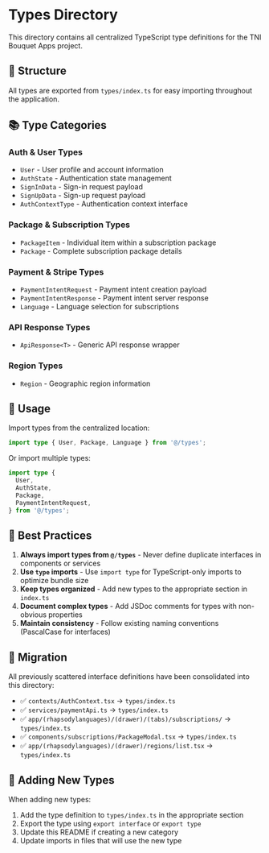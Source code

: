 # Types Directory

This directory contains all centralized TypeScript type definitions for the TNI Bouquet Apps project.

## 📁 Structure

All types are exported from `types/index.ts` for easy importing throughout the application.

## 📚 Type Categories

### Auth & User Types
- `User` - User profile and account information
- `AuthState` - Authentication state management
- `SignInData` - Sign-in request payload
- `SignUpData` - Sign-up request payload
- `AuthContextType` - Authentication context interface

### Package & Subscription Types
- `PackageItem` - Individual item within a subscription package
- `Package` - Complete subscription package details

### Payment & Stripe Types
- `PaymentIntentRequest` - Payment intent creation payload
- `PaymentIntentResponse` - Payment intent server response
- `Language` - Language selection for subscriptions

### API Response Types
- `ApiResponse<T>` - Generic API response wrapper

### Region Types
- `Region` - Geographic region information

## 🔧 Usage

Import types from the centralized location:

```typescript
import type { User, Package, Language } from '@/types';
```

Or import multiple types:

```typescript
import type {
  User,
  AuthState,
  Package,
  PaymentIntentRequest,
} from '@/types';
```

## 📝 Best Practices

1. **Always import types from `@/types`** - Never define duplicate interfaces in components or services
2. **Use `type` imports** - Use `import type` for TypeScript-only imports to optimize bundle size
3. **Keep types organized** - Add new types to the appropriate section in `index.ts`
4. **Document complex types** - Add JSDoc comments for types with non-obvious properties
5. **Maintain consistency** - Follow existing naming conventions (PascalCase for interfaces)

## 🔄 Migration

All previously scattered interface definitions have been consolidated into this directory:
- ✅ `contexts/AuthContext.tsx` → `types/index.ts`
- ✅ `services/paymentApi.ts` → `types/index.ts`
- ✅ `app/(rhapsodylanguages)/(drawer)/(tabs)/subscriptions/` → `types/index.ts`
- ✅ `components/subscriptions/PackageModal.tsx` → `types/index.ts`
- ✅ `app/(rhapsodylanguages)/(drawer)/regions/list.tsx` → `types/index.ts`

## 🚀 Adding New Types

When adding new types:

1. Add the type definition to `types/index.ts` in the appropriate section
2. Export the type using `export interface` or `export type`
3. Update this README if creating a new category
4. Update imports in files that will use the new type
